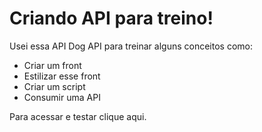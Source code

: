 <h1>Criando API para treino!</h1>

<p>Usei essa API <a src="https://dog.ceo/dog-api/">Dog API</a> para treinar alguns conceitos como:</p>

<ul>
    <li>Criar um front</li>
    <li>Estilizar esse front</li>
    <li>Criar um script</li>
    <li>Consumir uma API</li>
</ul>


<p>Para acessar e testar <a src="https://vitorryan.github.io/search_dog/">clique aqui</a>.</p>